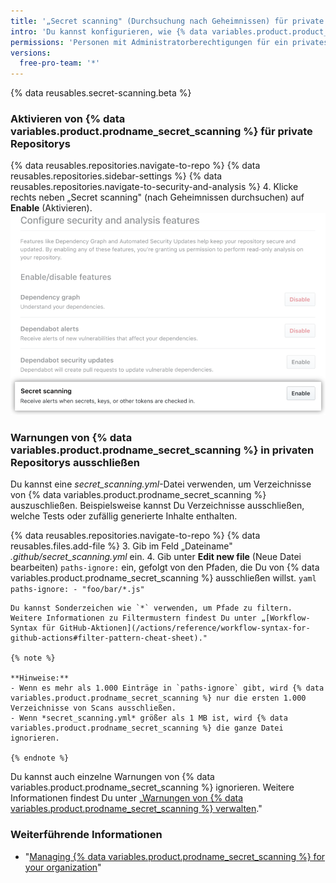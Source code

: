 ```yaml
---
title: '„Secret scanning" (Durchsuchung nach Geheimnissen) für private Repositorys konfigurieren'
intro: 'Du kannst konfigurieren, wie {% data variables.product.product_name %} Deine privaten Repositories nach Geheimnissen durchsucht.'
permissions: 'Personen mit Administratorberechtigungen für ein privates Repository können {% data variables.product.prodname_secret_scanning %} für das Repository aktivieren.'
versions:
  free-pro-team: '*'
---
```


{% data reusables.secret-scanning.beta %}

### Aktivieren von {% data variables.product.prodname_secret_scanning %} für private Repositorys

{% data reusables.repositories.navigate-to-repo %}
{% data reusables.repositories.sidebar-settings %}
{% data reusables.repositories.navigate-to-security-and-analysis %}
4. Klicke rechts neben „Secret scanning" (nach Geheimnissen durchsuchen) auf **Enable** (Aktivieren). ![Aktiviere „secret scanning" (Durchsuchung nach Geheimnissen) für Dein Repository](/assets/images/help/repository/enable-secret-scanning.png)

### Warnungen von {% data variables.product.prodname_secret_scanning %} in privaten Repositorys ausschließen

Du kannst eine *secret_scanning.yml*-Datei verwenden, um Verzeichnisse von {% data variables.product.prodname_secret_scanning %} auszuschließen. Beispielsweise kannst Du Verzeichnisse ausschließen, welche Tests oder zufällig generierte Inhalte enthalten.

{% data reusables.repositories.navigate-to-repo %}
{% data reusables.files.add-file %}
3. Gib im Feld „Dateiname" *.github/secret_scanning.yml* ein.
4. Gib unter **Edit new file** (Neue Datei bearbeiten) `paths-ignore:` ein, gefolgt von den Pfaden, die Du von {% data variables.product.prodname_secret_scanning %} ausschließen willst.
    ``` yaml
    paths-ignore:
      - "foo/bar/*.js"
    ```

    Du kannst Sonderzeichen wie `*` verwenden, um Pfade zu filtern. Weitere Informationen zu Filtermustern findest Du unter „[Workflow-Syntax für GitHub-Aktionen](/actions/reference/workflow-syntax-for-github-actions#filter-pattern-cheat-sheet)."

    {% note %}

    **Hinweise:**
    - Wenn es mehr als 1.000 Einträge in `paths-ignore` gibt, wird {% data variables.product.prodname_secret_scanning %} nur die ersten 1.000 Verzeichnisse von Scans ausschließen.
    - Wenn *secret_scanning.yml* größer als 1 MB ist, wird {% data variables.product.prodname_secret_scanning %} die ganze Datei ignorieren.

    {% endnote %}

Du kannst auch einzelne Warnungen von {% data variables.product.prodname_secret_scanning %} ignorieren. Weitere Informationen findest Du unter „[Warnungen von {% data variables.product.prodname_secret_scanning %} verwalten](/github/administering-a-repository/managing-alerts-from-secret-scanning#managing-alerts)."

### Weiterführende Informationen

- "[Managing {% data variables.product.prodname_secret_scanning %} for your organization](/github/setting-up-and-managing-organizations-and-teams/managing-secret-scanning-for-your-organization)"
